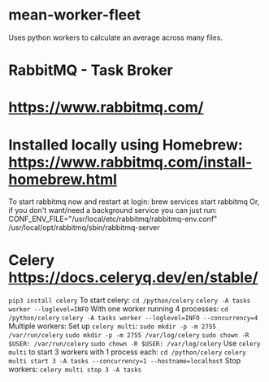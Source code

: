 # mean-worker-fleet
Uses python workers to calculate an average across many files.


# RabbitMQ - Task Broker
# https://www.rabbitmq.com/
# Installed locally using Homebrew: https://www.rabbitmq.com/install-homebrew.html
To start rabbitmq now and restart at login:
  brew services start rabbitmq
Or, if you don't want/need a background service you can just run:
  CONF_ENV_FILE="/usr/local/etc/rabbitmq/rabbitmq-env.conf" /usr/local/opt/rabbitmq/sbin/rabbitmq-server

# Celery https://docs.celeryq.dev/en/stable/
  `pip3 install celery`
To start celery:
  `cd /python/celery`
  `celery -A tasks worker --loglevel=INFO`
With one worker running 4 processes:
  `cd /python/celery`
  `celery -A tasks worker --loglevel=INFO --concurrency=4`
Multiple workers:
  Set up `celery multi`:
    `sudo mkdir -p -m 2755 /var/run/celery`
    `sudo mkdir -p -m 2755 /var/log/celery`
    `sudo chown -R $USER: /var/run/celery`
    `sudo chown -R $USER: /var/log/celery`
  Use `celery multi` to start 3 workers with 1 process each:
    `cd /python/celery`
    `celery multi start 3 -A tasks --concurrency=1 --hostname=localhost`
  Stop workers:
    `celery multi stop 3 -A tasks`
